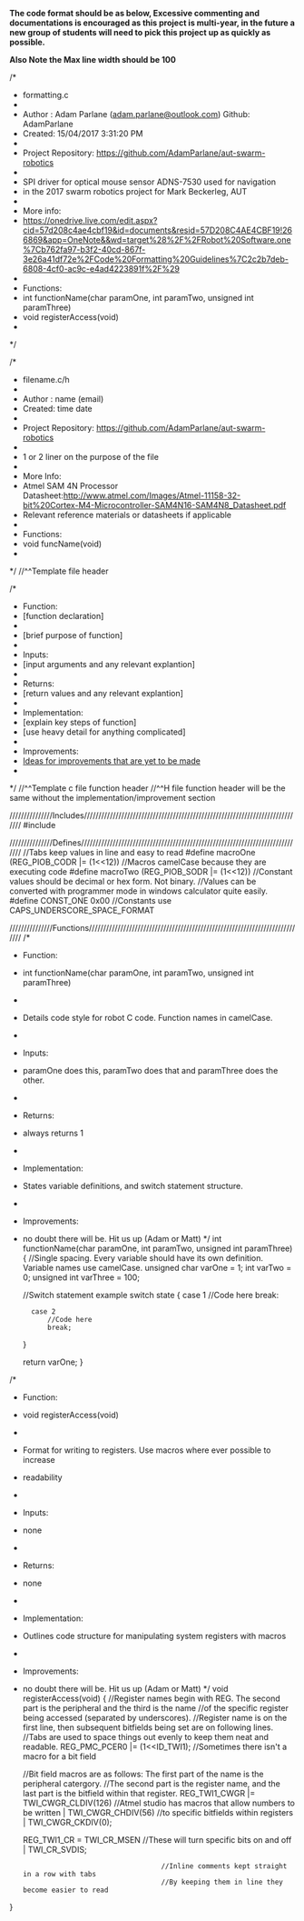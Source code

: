 <B>The code format should be as below,
Excessive commenting and documentations is encouraged as this project is multi-year, in the future a new group of
students will need to pick this project up as quickly as possible.

Also Note the Max line width should be 100</B>

/*
* formatting.c
*
* Author : Adam Parlane (adam.parlane@outlook.com) Github: AdamParlane
* Created: 15/04/2017 3:31:20 PM
* 
* Project Repository: https://github.com/AdamParlane/aut-swarm-robotics
*
* SPI driver for optical mouse sensor ADNS-7530 used for navigation
* in the 2017 swarm robotics project for Mark Beckerleg, AUT
*
* More info:
* https://onedrive.live.com/edit.aspx?cid=57d208c4ae4cbf19&id=documents&resid=57D208C4AE4CBF19!266869&app=OneNote&&wd=target%28%2F%2FRobot%20Software.one%7Cb762fa97-b3f2-40cd-867f-3e26a41df72e%2FCode%20Formatting%20Guidelines%7C2c2b7deb-6808-4cf0-ac9c-e4ad4223891f%2F%29
*
* Functions: 
* int functionName(char paramOne, int paramTwo, unsigned int paramThree)
* void registerAccess(void)
*
*/ 

/*
* filename.c/h
*
* Author : name (email)
* Created: time date
* 
* Project Repository: https://github.com/AdamParlane/aut-swarm-robotics
*
* 1 or 2 liner on the purpose of the file
*
* More Info:
* Atmel SAM 4N Processor Datasheet:http://www.atmel.com/Images/Atmel-11158-32-bit%20Cortex-M4-Microcontroller-SAM4N16-SAM4N8_Datasheet.pdf
* Relevant reference materials or datasheets if applicable
*
* Functions:
* void funcName(void)
*
*/ 
//^^Template file header


/*
* Function: 
* [function declaration]
*
* [brief purpose of function]
*
* Inputs:
* [input arguments and any relevant explantion]
*
* Returns:
* [return values and any relevant explantion]
*
* Implementation:
* [explain key steps of function]
* [use heavy detail for anything complicated]
*
* Improvements:
* [Ideas for improvements that are yet to be made](optional)
*
*/
//^^Template c file function header
//^^H file function header will be the same without the implementation/improvement section

///////////////Includes/////////////////////////////////////////////////////////////////////////////
#include <libHeader1>

///////////////Defines//////////////////////////////////////////////////////////////////////////////
//Tabs keep values in line and easy to read
#define macroOne	(REG_PIOB_CODR |= (1<<12))	//Macros camelCase because they are executing code
#define macroTwo	(REG_PIOB_SODR |= (1<<12))
//Constant values should be decimal or hex form. Not binary.
//Values can be converted with programmer mode in windows calculator quite easily.
#define CONST_ONE	0x00			//Constants use CAPS_UNDERSCORE_SPACE_FORMAT

///////////////Functions////////////////////////////////////////////////////////////////////////////
/*
* Function: 
* int functionName(char paramOne, int paramTwo, unsigned int paramThree)
*
* Details code style for robot C code. Function names in camelCase.
*
* Inputs:
* paramOne does this, paramTwo does that and paramThree does the other.
*
* Returns:
* always returns 1
*
* Implementation:
* States variable definitions, and switch statement structure.
*
* Improvements:
* no doubt there will be. Hit us up (Adam or Matt)
*/
int functionName(char paramOne, int paramTwo, unsigned int paramThree)
{
	//Single spacing. Every variable should have its own definition. Variable names use camelCase.
	unsigned char varOne = 1;
	int	varTwo = 0;
	unsigned int varThree = 100;
	
	//Switch statement example
	switch state
	{
		case 1
			//Code here
			break:
			
		case 2
			//Code here
			break;
	}
	
	return varOne;
}

/*
* Function: 
* void registerAccess(void)
*
* Format for writing to registers. Use macros where ever possible to increase 
* readability
*
* Inputs:
* none
*
* Returns:
* none
*
* Implementation:
* Outlines code structure for manipulating system registers with macros
*
* Improvements:
* no doubt there will be. Hit us up (Adam or Matt)
*/
void registerAccess(void)
{
	//Register names begin with REG. The second part is the peripheral and the third is the name
	//of the specific register being accessed (separated by underscores).
	//Register name is on the first line, then subsequent bitfields being set are on following lines.
	//Tabs are used to space things out evenly to keep them neat and readable.
	REG_PMC_PCER0
	|=	(1<<ID_TWI1);					//Sometimes there isn't a macro for a bit field

	//Bit field macros are as follows: The first part of the name is the peripheral catergory.
	//The second part is the register name, and the last part is the bitfield within that register.
	REG_TWI1_CWGR
	|=	TWI_CWGR_CLDIV(126)				//Atmel studio has macros that allow numbers to be written
	|	TWI_CWGR_CHDIV(56)				//to specific bitfields within registers
	|	TWI_CWGR_CKDIV(0);
	
	REG_TWI1_CR 
	=	TWI_CR_MSEN						//These will turn specific bits on and off
	|	TWI_CR_SVDIS;
	
										//Inline comments kept straight in a row with tabs
										//By keeping them in line they become easier to read
}
